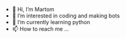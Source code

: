 - 👋 Hi, I’m Martom
- 👀 I’m interested in coding and making bots
- 🌱 I’m currently learning python
- 📫 How to reach me ...

<!---
FosbaMartom/FosbaMartom is a ✨ special ✨ repository because its `README.md` (this file) appears on your GitHub profile.
You can click the Preview link to take a look at your changes.
--->
